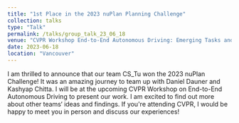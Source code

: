 ```yaml
---
title: "1st Place in the 2023 nuPlan Planning Challenge"
collection: talks
type: "Talk"
permalink: /talks/group_talk_23_06_18
venue: "CVPR Workshop End-to-End Autonomous Driving: Emerging Tasks and Challenges"
date: 2023-06-18
location: "Vancouver"
---
```

I am thrilled to announce that our team CS_Tu won the 2023 nuPlan Challenge! 
It was an amazing journey to team up with Daniel Dauner and Kashyap Chitta.
I will be at the upcoming CVPR Workshop on End-to-End Autonomous Driving to present our work. I am excited to find out more about other teams‘ ideas and findings. If you're attending CVPR, I would be happy to meet you in person and discuss our experiences!
